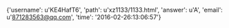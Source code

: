 {'username': u'KE4HafT6', 'path': u'xz1133/1133.html', 'answer': u'A', 'email': u'871283563@qq.com', 'time': '2016-02-26:13:06:57'}